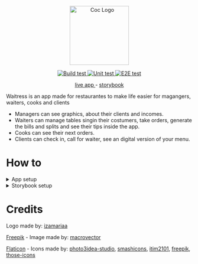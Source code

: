 <p align="center">
  <a href="https://waitress.netlify.com">
    <img alt="Coc Logo" src="https://user-images.githubusercontent.com/9284273/77502892-f1140100-6e3a-11ea-8179-32a66a8de7ed.png" height="160" />
  </a>
</p>
<p align="center">
  <a href='https://github.com/Renato66/waitress/actions?query=workflow%3A"Build+test"'>
    <img alt="Build test" src="https://github.com/Renato66/waitress/workflows/Build%20test/badge.svg" />
  </a>
   <a href='https://github.com/Renato66/waitress/actions?query=workflow%3A"Unit+test"'>
    <img alt="Unit test" src="https://github.com/Renato66/waitress/workflows/Unit%20test/badge.svg" />
  </a>
   <a href='https://github.com/Renato66/waitress/actions?query=workflow%3A"E2E+test"'>
    <img alt="E2E test" src="https://github.com/Renato66/waitress/workflows/E2E%20test/badge.svg" />
  </a>
</p>

<p align="center">
  <a href="https://waitress.netlify.com">
    live app
  </a>
  -
  <a href="https://waitress-storybook.netlify.com">
    storybook
  </a>
</p>

Waitress is an app made for restaurantes to make life easier for magangers, waiters, cooks and clients

 - Managers can see graphics, about their clients and incomes.
 - Waiters can manage tables singin their costumers, take orders, generate the bills and splits and see their tips inside the app.
 - Cooks can see their next orders.
 - Clients can check in, call for waiter, see an digital version of your menu.

# How to 
<details>
  <summary>App setup</summary>
  
  ## Install dependencies
  Yarn knowledge is required for running this project [getting started with yarn](https://yarnpkg.com/getting-started)
  ```
  yarn install
  ```
  
  ## Run

  ### Compiles and hot-reloads for development
  You can look at [localhost:8080](http://localhost:8080) to see the app
  ```
  yarn serve
  ```
  
  ## Build
  
  ### Compiles and minifies for production
  A folder will be created in root path named `dist`
  ```
  yarn run build
  ```
  
  ## Test
  
  ### Run your end to end tests
  For this test im using [cypress](https://www.cypress.io)
  ```
  yarn test:e2e
  ```
  
  ### Run your unit tests
  For this test im using [jest](https://jestjs.io)
  ```
  yarn test:unit --watch (optional)
  ```
  
  ## Linter
  
  ### Lints and fixes files
  ```
  yarn lint
  ```
</details>

<details>
  <summary>Storybook setup</summary>
  
  ## Install dependencies
  Yarn knowledge is required for running this project [getting started with yarn](https://yarnpkg.com/getting-started)
  ```
  yarn install
  ```
  
  ## Run

  #### Compiles and hot-reloads for development
  You can look at [localhost:6006](http://localhost:6006) to see the storybook
  ```
  yarn storybook
  ```
  
  ## Build
  
  ### Compiles and minifies for production
  A folder will be created in root path named `storybook-static`
  ```
  yarn build-storybook
  ```
  
  ## Linter
  
  ### Lints and fixes files
  ```
  yarn lint
  ```
</details>

# Credits

Logo made by: [izamariaa](https://www.behance.net/izamariaa)

[Freepik](https://br.freepik.com) - Image made by:
[macrovector](https://br.freepik.com/macrovector)

[Flaticon](https://www.flaticon.com) - Icons made by:
[photo3idea-studio](https://www.flaticon.com/authors/photo3idea-studio),
[smashicons](https://www.flaticon.com/authors/smashicons), 
[itim2101](https://www.flaticon.com/authors/itim2101), 
[freepik](https://www.flaticon.com/authors/freepik), 
[those-icons](https://www.flaticon.com/authors/those-icons)

